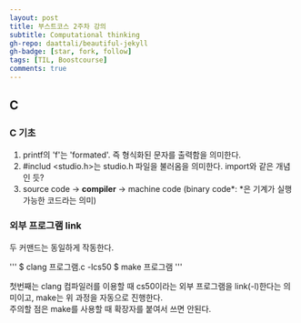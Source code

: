 ```yaml
---
layout: post
title: 부스트코스 2주차 강의
subtitle: Computational thinking
gh-repo: daattali/beautiful-jekyll
gh-badge: [star, fork, follow]
tags: [TIL, Boostcourse]
comments: true
---
```


## C
### C 기초 
1. printf의 'f'는 'formated'. 즉 형식화된 문자를 출력함을 의미한다.
2. &#35;includ <studio.h>는 studio.h 파일을 불러옴을 의미한다. import와 같은 개념인 듯?
3. source code &#8594; **compiler** &#8594; machine code (binary code*: *은 기계가 실행 가능한 코드라는 의미)

### 외부 프로그램 link
두 커맨드는 동일하게 작동한다.

'''
$ clang 프로그램.c -lcs50 
$ make 프로그램
'''

첫번째는 clang 컴파일러를 이용할 때 cs50이라는 외부 프로그램을 link(-l)한다는 의미이고, make는 위 과정을 자동으로 진행한다.  
주의할 점은 make를 사용할 때 확장자를 붙여서 쓰면 안된다.

